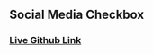 ## Social Media Checkbox

### [Live Github Link](https://almamunhossen.github.io/Social-Media-Checkbox/)
